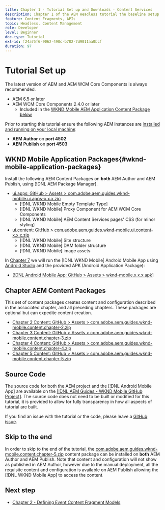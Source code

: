 ```yaml
---
title: Chapter 1 - Tutorial Set up and Downloads - Content Services
description: Chapter 1 of the AEM Headless tutorial the baseline setup for the AEM instance for the tutorial.
feature: Content Fragments, APIs
topic: Headless, Content Management
role: Developer
level: Beginner
doc-type: Tutorial
exl-id: f24a75f6-9062-498c-b782-7d9011aa0bcf
duration: 97
---
```

# Tutorial Set up

The latest version of AEM and AEM WCM Core Components is always recommended.

* AEM 6.5 or later
* AEM WCM Core Components 2.4.0 or later
  * Included in the [WKND Mobile AEM Application Content Package below](#wknd-mobile-application-packages)

Prior to starting this tutorial ensure the following AEM instances are [installed and running on your local machine](https://helpx.adobe.com/experience-manager/6-5/sites/deploying/using/deploy.html#Default%20Local%20Install):

* **AEM Author** on **port 4502**
* **AEM Publish** on **port 4503**

## WKND Mobile Application Packages{#wknd-mobile-application-packages}

Install the following AEM Content Packages on **both** AEM Author and AEM Publish, using [!DNL AEM Package Manager].

* [ui.apps: GitHub > Assets > com.adobe.aem.guides.wknd-mobile.ui.apps-x.x.x.zip](https://github.com/adobe/aem-guides-wknd-mobile/releases/latest)
  * [!DNL WKND Mobile Empty Template Type]
  * [!DNL WKND Mobile] Proxy Component for AEM WCM Core Components
  * [!DNL WKND Mobile] AEM Content Services pages' CSS (for minor styling)
* [ui.content: GitHub > com.adobe.aem.guides.wknd-mobile.ui.content-x.x.x.zip](https://github.com/adobe/aem-guides-wknd-mobile/releases/latest)
  * [!DNL WKND Mobile] Site structure
  * [!DNL WKND Mobile] DAM folder structure
  * [!DNL WKND Mobile] image assets

In [Chapter 7](./chapter-7.md) we will run the [!DNL WKND Mobile] Android Mobile App using [Android Studio](https://developer.android.com/studio) and the provided APK (Android Application Package):

* [[!DNL Android Mobile App: GitHub > Assets > wknd-mobile.x.x.x.apk]](https://github.com/adobe/aem-guides-wknd-mobile/releases/latest)

## Chapter AEM Content Packages

This set of content packages creates content and configuration described in the associated chapter, and all preceding chapters. These packages are optional but can expedite content creation.

* [Chapter 2 Content: GitHub > Assets > com.adobe.aem.guides.wknd-mobile.content.chapter-2.zip](https://github.com/adobe/aem-guides-wknd-mobile/releases/latest)
* [Chapter 3 Content: GitHub > Assets > com.adobe.aem.guides.wknd-mobile.content.chapter-3.zip](https://github.com/adobe/aem-guides-wknd-mobile/releases/latest)
* [Chapter 4 Content: GitHub > Assets > com.adobe.aem.guides.wknd-mobile.content.chapter-4.zip](https://github.com/adobe/aem-guides-wknd-mobile/releases/latest)
* [Chapter 5 Content: GitHub > Assets > com.adobe.aem.guides.wknd-mobile.content.chapter-5.zip](https://github.com/adobe/aem-guides-wknd-mobile/releases/latest)

## Source Code

The source code for both the AEM project and the [!DNL Android Mobile App] are available on the [[!DNL AEM Guides - WKND Mobile GitHub Project]](https://github.com/adobe/aem-guides-wknd-mobile). The source code does not need to be built or modified for this tutorial, it is provided to allow for fully transparency in how all aspects of tutorial are built.

If you find an issue with the tutorial or the code, please leave a [GitHub issue](https://github.com/adobe/aem-guides-wknd-mobile/issues).

## Skip to the end

In order to skip to the end of the tutorial, the [com.adobe.aem.guides.wknd-mobile.content.chapter-5.zip](https://github.com/adobe/aem-guides-wknd-mobile/releases/latest) content package can be installed on **both** AEM Author and AEM Publish. Note that content and configuration will not show as published in AEM Author, however due to the manual deployment, all the requisite content and configuration is available on AEM Publish allowing the [!DNL WKND Mobile App] to access the content.


## Next step

* [Chapter 2 - Defining Event Content Fragment Models](./chapter-2.md)
